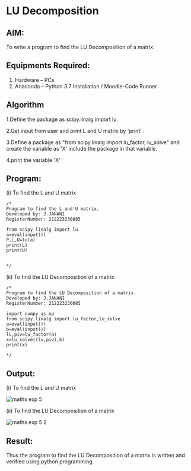 # LU Decomposition 

## AIM:
To write a program to find the LU Decomposition of a matrix.

## Equipments Required:
1. Hardware – PCs
2. Anaconda – Python 3.7 Installation / Moodle-Code Runner

## Algorithm
1.Define the package as scipy.linalg import lu.

2.Get input from user and print L and U matrix by 'print' .

3.Define a package as "from scipy.linalg import lu_factor, lu_solve" and create the variable as 'X' include the package in that variable.

4.print the variable 'X'


## Program:
(i) To find the L and U matrix
```
/*
Program to find the L and U matrix.
Developed by: J.JANANI
RegisterNumber: 212223230085

from scipy.linalg import lu
a=eval(input())
P,L,U=lu(a)
print(L)
print(U)


*/
```
(ii) To find the LU Decomposition of a matrix
```
/*
Program to find the LU Decomposition of a matrix.
Developed by: J.JANANI
RegisterNumber: 212223230085

import numpy as np
from scipy.linalg import lu_factor,lu_solve
a=eval(input())
b=eval(input())
lu,piv=lu_factor(a)
x=lu_solve((lu,piv),b)
print(x)

*/
```

## Output:
(i) To find the L and U matrix




![maths exp 5](https://github.com/Janani23014108/LU-Decomposition/assets/146822085/774e9e72-66cb-444c-88af-85e3f3fc28da)

(ii) To find the LU Decomposition of a matrix



![maths exp 5  2](https://github.com/Janani23014108/LU-Decomposition/assets/146822085/510554c6-a4da-4190-bb2e-33d0c48dacb8)

## Result:
Thus the program to find the LU Decomposition of a matrix is written and verified using python programming.

